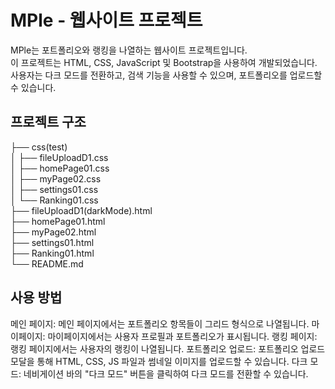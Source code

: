 # MPle - 웹사이트 프로젝트

MPle는 포트폴리오와 랭킹을 나열하는 웹사이트 프로젝트입니다. <br>
이 프로젝트는 HTML, CSS, JavaScript 및 Bootstrap을 사용하여 개발되었습니다. <br>
사용자는 다크 모드를 전환하고, 검색 기능을 사용할 수 있으며, 포트폴리오를 업로드할 수 있습니다.

## 프로젝트 구조

├── css(test) <br>
│ ├── fileUploadD1.css <br>
│ ├── homePage01.css <br>
│ ├── myPage02.css <br>
│ ├── settings01.css <br>
│ └── Ranking01.css <br>
├── fileUploadD1(darkMode).html <br>
├── homePage01.html <br>
├── myPage02.html <br>
├── settings01.html <br>
├── Ranking01.html <br>
└── README.md

## 사용 방법
메인 페이지: 메인 페이지에서는 포트폴리오 항목들이 그리드 형식으로 나열됩니다.
마이페이지: 마이페이지에서는 사용자 프로필과 포트폴리오가 표시됩니다.
랭킹 페이지: 랭킹 페이지에서는 사용자의 랭킹이 나열됩니다.
포트폴리오 업로드: 포트폴리오 업로드 모달을 통해 HTML, CSS, JS 파일과 썸네일 이미지를 업로드할 수 있습니다.
다크 모드: 네비게이션 바의 "다크 모드" 버튼을 클릭하여 다크 모드를 전환할 수 있습니다.
